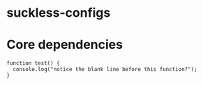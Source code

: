 # suckless-configs

# Core dependencies
```
function test() {
  console.log("notice the blank line before this function?");
}
```


